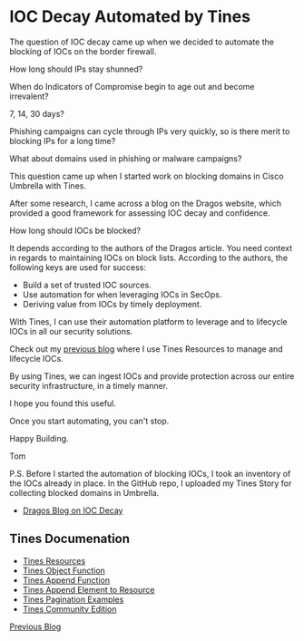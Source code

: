 # IOC Decay Automated by Tines
The question of IOC decay came up when we decided to automate the blocking of IOCs on the border firewall.  

How long should IPs stay shunned?

When do Indicators of Compromise begin to age out and become irrevalent?

7, 14, 30 days?  

Phishing campaigns can cycle through IPs very quickly, so is there merit to blocking IPs for a long time?

What about domains used in phishing or malware campaigns?

This question came up when I started work on blocking domains in Cisco Umbrella with Tines.

After some research, I came across a blog on the Dragos website, which provided a good framework for assessing IOC decay and confidence.

How long should IOCs be blocked? 

It depends according to the authors of the Dragos article. You need context in regards to maintaining IOCs on block lists. According to the authors, the following keys are used for success: 

- Build a set of trusted IOC sources.
- Use automation for when leveraging IOCs in SecOps. 
- Deriving value from IOCs by timely deployment.

With Tines, I can use their automation platform to leverage and to lifecycle IOCs in all our security solutions.

Check out my [previous blog](https://automatesecops.github.io/Working-With-Tines-Resources/) where I use Tines Resources to manage and lifecycle IOCs.

By using Tines, we can ingest IOCs and provide protection across our entire security infrastructure, in a timely manner.

I hope you found this useful.

Once you start automating, you can't stop.

Happy Building.

Tom

P.S.
Before I started the automation of blocking IOCs, I took an inventory of the IOCs already in place. In the GitHub repo, I uploaded my Tines Story for collecting blocked domains in Umbrella.



- [Dragos Blog on IOC Decay](https://www.dragos.com/blog/end-of-life-of-an-indicator-of-compromise-ioc/)

## Tines Documenation
- [Tines Resources](https://www.tines.com/docs/resources/)
- [Tines Object Function](https://www.tines.com/docs/formulas/functions/object/)
- [Tines Append Function](https://www.tines.com/docs/formulas/functions/append/)
- [Tines Append Element to Resource](https://www.tines.com/api/resources/append-element/)
- [Tines Pagination Examples](https://www.tines.com/library/stories/91375/?name=implement-pagination-with-these-techniques)
- [Tines Community Edition](https://www.tines.com/pricing/)

[Previous Blog](https://automatesecops.github.io/Working-With-Tines-Resources/)
